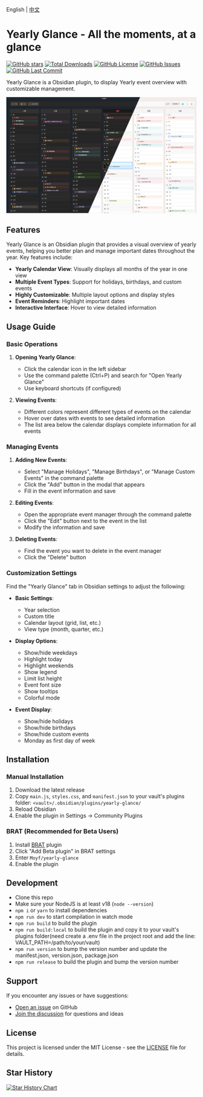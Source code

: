 English | [中文](./README-zh.md)

# Yearly Glance - All the moments, at a glance

[![GitHub stars](https://img.shields.io/github/stars/Moyf/yearly-glance?style=flat&label=Stars)](https://github.com/Moyf/yearly-glance/stargazers)
[![Total Downloads](https://img.shields.io/github/downloads/Moyf/yearly-glance/total?style=flat&label=Total%20Downloads)](https://github.com/Moyf/yearly-glance/releases)
[![GitHub License](https://img.shields.io/github/license/Moyf/yearly-glance?style=flat&label=License)](https://github.com/Moyf/yearly-glance/blob/master/LICENSE)
[![GitHub Issues](https://img.shields.io/github/issues/Moyf/yearly-glance?style=flat&label=Issues)](https://github.com/Moyf/yearly-glance/issues)
[![GitHub Last Commit](https://img.shields.io/github/last-commit/Moyf/yearly-glance?style=flat&label=Last%20Commit)](https://github.com/Moyf/yearly-glance/commits/master)

Yearly Glance is a Obsidian plugin, to display Yearly event overview with customizable management.

![preview](./doc/yearly-glance-preview.png)

## Features

Yearly Glance is an Obsidian plugin that provides a visual overview of yearly events, helping you better plan and manage important dates throughout the year. Key features include:

- **Yearly Calendar View**: Visually displays all months of the year in one view
- **Multiple Event Types**: Support for holidays, birthdays, and custom events
- **Highly Customizable**: Multiple layout options and display styles
- **Event Reminders**: Highlight important dates
- **Interactive Interface**: Hover to view detailed information

## Usage Guide

### Basic Operations

1. **Opening Yearly Glance**:
   - Click the calendar icon in the left sidebar
   - Use the command palette (Ctrl+P) and search for "Open Yearly Glance"
   - Use keyboard shortcuts (if configured)

2. **Viewing Events**:
   - Different colors represent different types of events on the calendar
   - Hover over dates with events to see detailed information
   - The list area below the calendar displays complete information for all events

### Managing Events

1. **Adding New Events**:
   - Select "Manage Holidays", "Manage Birthdays", or "Manage Custom Events" in the command palette
   - Click the "Add" button in the modal that appears
   - Fill in the event information and save

2. **Editing Events**:
   - Open the appropriate event manager through the command palette
   - Click the "Edit" button next to the event in the list
   - Modify the information and save

3. **Deleting Events**:
   - Find the event you want to delete in the event manager
   - Click the "Delete" button

### Customization Settings

Find the "Yearly Glance" tab in Obsidian settings to adjust the following:

- **Basic Settings**:
  - Year selection
  - Custom title
  - Calendar layout (grid, list, etc.)
  - View type (month, quarter, etc.)

- **Display Options**:
  - Show/hide weekdays
  - Highlight today
  - Highlight weekends
  - Show legend
  - Limit list height
  - Event font size
  - Show tooltips
  - Colorful mode

- **Event Display**:
  - Show/hide holidays
  - Show/hide birthdays
  - Show/hide custom events
  - Monday as first day of week

## Installation
### Manual Installation

1. Download the latest release
2. Copy `main.js`, `styles.css`, and `manifest.json` to your vault's plugins folder: `<vault>/.obsidian/plugins/yearly-glance/`
3. Reload Obsidian
4. Enable the plugin in Settings → Community Plugins

### BRAT (Recommended for Beta Users)

1. Install [BRAT](https://github.com/TfTHacker/obsidian42-brat) plugin
2. Click "Add Beta plugin" in BRAT settings
3. Enter `Moyf/yearly-glance`
4. Enable the plugin

## Development

- Clone this repo
- Make sure your NodeJS is at least v18 (`node --version`)
- `npm i` or `yarn` to install dependencies
- `npm run dev` to start compilation in watch mode
- `npm run build` to build the plugin
- `npm run build:local` to build the plugin and copy it to your vault's plugins folder(need create a .env file in the project root and add the line: VAULT_PATH=/path/to/your/vault)
- `npm run version` to bump the version number and update the manifest.json, version.json, package.json
- `npm run release` to build the plugin and bump the version number

## Support

If you encounter any issues or have suggestions:
- [Open an issue](https://github.com/Moyf/yearly-glance/issues) on GitHub
- [Join the discussion](https://github.com/Moyf/yearly-glance/discussions) for questions and ideas

## License

This project is licensed under the MIT License - see the [LICENSE](LICENSE) file for details.

## Star History

[![Star History Chart](https://api.star-history.com/svg?repos=Moyf/yearly-glance&type=Timeline)](https://www.star-history.com/#Moyf/yearly-glance&Timeline)